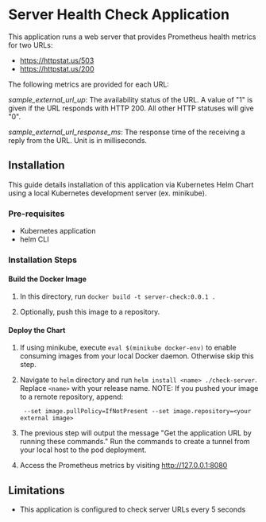 # Server Health Check Application

This application runs a web server that provides Prometheus health metrics for
two URLs:

- https://httpstat.us/503
- https://httpstat.us/200

The following metrics are provided for each URL:

*sample_external_url_up*: The availability status of the URL. A value of "1" is
given if the URL responds with HTTP 200. All other HTTP statuses will give "0".

*sample_external_url_response_ms*: The response time of the receiving a
reply from the URL. Unit is in milliseconds.

## Installation

This guide details installation of this application via Kubernetes Helm Chart
using a local Kubernetes development server (ex. minikube).

### Pre-requisites

- Kubernetes application
- helm CLI

### Installation Steps

#### Build the Docker Image

1. In this directory, run `docker build -t server-check:0.0.1 .`

2. Optionally, push this image to a repository. 

#### Deploy the Chart

1. If using minikube, execute `eval $(minikube docker-env)` to enable consuming
images from your local Docker daemon. Otherwise skip this step.

2. Navigate to `helm` directory and run `helm install <name> ./check-server`.
Replace `<name>` with your release name. NOTE: If you pushed your image to a
remote repository, append:

        --set image.pullPolicy=IfNotPresent --set image.repository=<your external image>

3. The previous step will output the message "Get the application URL by
running these commands." Run the commands to create a tunnel from your local
host to the pod deployment.

4. Access the Prometheus metrics by visiting http://127.0.0.1:8080

## Limitations

- This application is configured to check server URLs every 5 seconds
